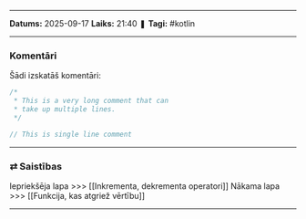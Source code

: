 ___

**Datums:** 2025-09-17
**Laiks:** 21:40
❚ **Tagi:** #kotlin 

---
### Komentāri

Šādi izskatāš komentāri:

```kotlin
/*
 * This is a very long comment that can
 * take up multiple lines.
 */

// This is single line comment
```

---
### ⇄ Saistības

Iepriekšēja lapa >>> [[Inkrementa, dekrementa operatori]]
Nākama lapa >>> [[Funkcija, kas atgriež vērtību]]

---